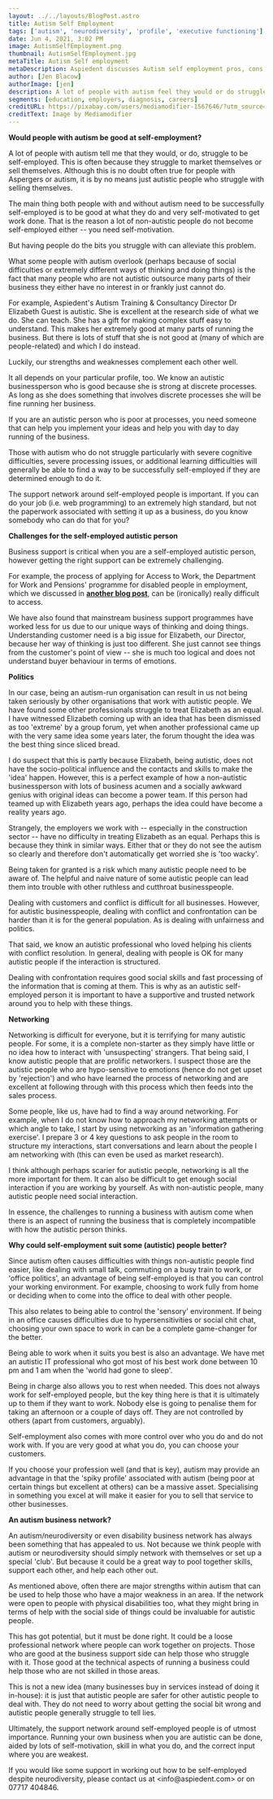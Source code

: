 ```yaml
---
layout: ../../layouts/BlogPost.astro
title: Autism Self Employment
tags: ['autism', 'neurodiversity', 'profile', 'executive functioning']
date: Jun 4, 2021, 3:02 PM
image: AutismSelfEmployment.png
thumbnail: AutismSelfEmployment.jpg
metaTitle: Autism Self employment 
metaDescription: Aspiedent discusses Autism self employment pros, cons, and attributes required for successful business people.
author: [Jen Blacow]
authorImage: [jen]
description: A lot of people with autism feel they would or do struggle with self-employment. However, there are many ways that autism self employment could work. Arguably the most important thing for successful business people is self motivation, skill, and an excellent support network.
segments: [education, employers, diagnosis, careers]
creditURL: https://pixabay.com/users/mediamodifier-1567646/?utm_source=link-attribution&utm_medium=referral&utm_campaign=image&utm_content=5597527
creditText: Image by Mediamodifier
---
```

**Would people with autism be good at self-employment?**

A lot of people with autism tell me that they would, or do, struggle to
be self-employed. This is often because they struggle to market
themselves or sell themselves. Although this is no doubt often true for
people with Aspergers or autism, it is by no means just autistic people
who struggle with selling themselves.

The main thing both people with and without autism need to be
successfully self-employed is to be good at what they do and very
self-motivated to get work done. That is the reason a lot of
non-autistic people do not become self-employed either -- you need
self-motivation.

But having people do the bits you struggle with can alleviate this
problem.

What some people with autism overlook (perhaps because of social
difficulties or extremely different ways of thinking and doing things)
is the fact that many people who are not autistic outsource many parts
of their business they either have no interest in or frankly just cannot
do.

For example, Aspiedent's Autism Training & Consultancy Director Dr
Elizabeth Guest is autistic. She is excellent at the research side of
what we do. She can teach. She has a gift for making complex stuff easy
to understand. This makes her extremely good at many parts of running
the business. But there is lots of stuff that she is not good at (many
of which are people-related) and which I do instead.

Luckily, our strengths and weaknesses complement each other well.

It all depends on your particular profile, too. We know an autistic
businessperson who is good because she is strong at discrete processes.
As long as she does something that involves discrete processes she will
be fine running her business.

If you are an autistic person who is poor at processes, you need someone
that can help you implement your ideas and help you with day to day
running of the business.

Those with autism who do not struggle particularly with severe cognitive
difficulties, severe processing issues, or additional learning
difficulties will generally be able to find a way to be successfully
self-employed if they are determined enough to do it.

The support network around self-employed people is important. If you can
do your job (i.e. web programming) to an extremely high standard, but
not the paperwork associated with setting it up as a business, do you
know somebody who can do that for you?

**Challenges for the self-employed autistic person**

Business support is critical when you are a self-employed autistic
person, however getting the right support can be extremely challenging.

For example, the process of applying for Access to Work, the Department
for Work and Pensions' programme for disabled people in employment,
which we discussed in **[another blog post](/posts/access-to-work)**, can be
(ironically) really difficult to access.

We have also found that mainstream business support programmes have
worked less for us due to our unique ways of thinking and doing things.
Understanding customer need is a big issue for Elizabeth, our Director,
because her way of thinking is just too different. She just cannot see
things from the customer's point of view -- she is much too logical and
does not understand buyer behaviour in terms of emotions.

**Politics**

In our case, being an autism-run organisation can result in us not being
taken seriously by other organisations that work with autistic people.
We have found some other professionals struggle to treat Elizabeth as an
equal. I have witnessed Elizabeth coming up with an idea that has been
dismissed as too 'extreme' by a group forum, yet when another
professional came up with the very same idea some years later, the forum
thought the idea was the best thing since sliced bread.

I do suspect that this is partly because Elizabeth, being autistic, does
not have the socio-political influence and the contacts and skills to
make the 'idea' happen. However, this is a perfect example of how a
non-autistic businessperson with lots of business acumen and a socially
awkward genius with original ideas can become a power team. If this
person had teamed up with Elizabeth years ago, perhaps the idea could
have become a reality years ago.

Strangely, the employers we work with -- especially in the construction
sector -- have no difficulty in treating Elizabeth as an equal. Perhaps
this is because they think in similar ways. Either that or they do not
see the autism so clearly and therefore don't automatically get worried
she is 'too wacky'.

Being taken for granted is a risk which many autistic people need to be
aware of. The helpful and naive nature of some autistic people can lead
them into trouble with other ruthless and cutthroat businesspeople.

Dealing with customers and conflict is difficult for all businesses.
However, for autistic businesspeople, dealing with conflict and
confrontation can be harder than it is for the general population. As is
dealing with unfairness and politics.

That said, we know an autistic professional who loved helping his
clients with conflict resolution. In general, dealing with people is OK
for many autistic people if the interaction is structured.

Dealing with confrontation requires good social skills and fast
processing of the information that is coming at them. This is why as an
autistic self-employed person it is important to have a supportive and
trusted network around you to help with these things.

**Networking**

Networking is difficult for everyone, but it is terrifying for many
autistic people. For some, it is a complete non-starter as they simply
have little or no idea how to interact with 'unsuspecting' strangers.
That being said, I know autistic people that are prolific networkers. I
suspect those are the autistic people who are hypo-sensitive to emotions
(hence do not get upset by 'rejection') and who have learned the process
of networking and are excellent at following through with this process
which then feeds into the sales process.

Some people, like us, have had to find a way around networking. For
example, when I do not know how to approach my networking attempts or
which angle to take, I start by using networking as an 'information
gathering exercise'. I prepare 3 or 4 key questions to ask people in the
room to structure my interactions, start conversations and learn about
the people I am networking with (this can even be used as market
research).

I think although perhaps scarier for autistic people, networking is all
the more important for them. It can also be difficult to get enough
social interaction if you are working by yourself. As with non-autistic
people, many autistic people need social interaction.

In essence, the challenges to running a business with autism come when
there is an aspect of running the business that is completely
incompatible with how the autistic person thinks.

**Why could self-employment suit some (autistic) people better?**

Since autism often causes difficulties with things non-autistic people
find easier, like dealing with small talk, commuting on a busy train to
work, or 'office politics', an advantage of being self-employed is that
you can control your working environment. For example, choosing to work
fully from home or deciding when to come into the office to deal with
other people.

This also relates to being able to control the 'sensory' environment. If
being in an office causes difficulties due to hypersensitivities or
social chit chat, choosing your own space to work in can be a complete
game-changer for the better.

Being able to work when it suits you best is also an advantage. We have
met an autistic IT professional who got most of his best work done
between 10 pm and 1 am when the 'world had gone to sleep'.

Being in charge also allows you to rest when needed. This does not
always work for self-employed people, but the key thing here is that it
is ultimately up to them if they want to work. Nobody else is going to
penalise them for taking an afternoon or a couple of days off. They are
not controlled by others (apart from customers, arguably).

Self-employment also comes with more control over who you do and do not
work with. If you are very good at what you do, you can choose your
customers.

If you choose your profession well (and that is key), autism may provide
an advantage in that the 'spiky profile' associated with autism (being
poor at certain things but excellent at others) can be a massive asset.
Specialising in something you excel at will make it easier for you to
sell that service to other businesses.

**An autism business network?**

An autism/neurodiversity or even disability business network has always
been something that has appealed to us. Not because we think people with
autism or neurodiversity should simply network with themselves or set up
a special 'club'. But because it could be a great way to pool together
skills, support each other, and help each other out.

As mentioned above, often there are major strengths within autism that
can be used to help those who have a major weakness in an area. If the
network were open to people with physical disabilities too, what they
might bring in terms of help with the social side of things could be
invaluable for autistic people.

This has got potential, but it must be done right. It could be a loose
professional network where people can work together on projects. Those
who are good at the business support side can help those who struggle
with it. Those good at the technical aspects of running a business could
help those who are not skilled in those areas.

This is not a new idea (many businesses buy in services instead of doing
it in-house): it is just that autistic people are safer for other
autistic people to deal with. They do not need to worry about getting
the social bit wrong and autistic people generally struggle to tell
lies.

Ultimately, the support network around self-employed people is of utmost
importance. Running your own business when you are autistic can be done,
aided by lots of self-motivation, skill in what you do, and the correct
input where you are weakest.

If you would like some support in working out how to
be self-employed despite neurodiversity, please contact us at
<info\@aspiedent.com> or on 07717 404846.
